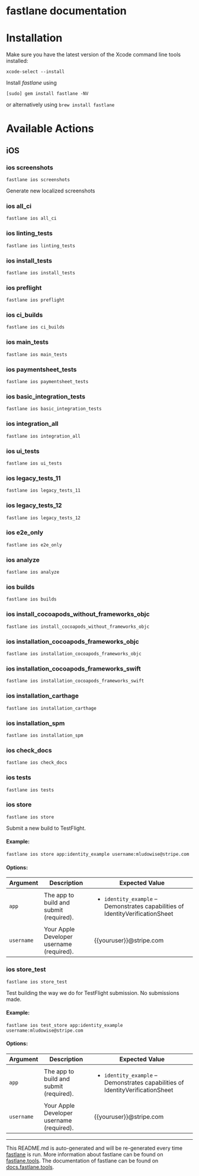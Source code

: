 fastlane documentation
================
# Installation

Make sure you have the latest version of the Xcode command line tools installed:

```
xcode-select --install
```

Install _fastlane_ using
```
[sudo] gem install fastlane -NV
```
or alternatively using `brew install fastlane`

# Available Actions
## iOS
### ios screenshots
```
fastlane ios screenshots
```
Generate new localized screenshots
### ios all_ci
```
fastlane ios all_ci
```

### ios linting_tests
```
fastlane ios linting_tests
```

### ios install_tests
```
fastlane ios install_tests
```

### ios preflight
```
fastlane ios preflight
```

### ios ci_builds
```
fastlane ios ci_builds
```

### ios main_tests
```
fastlane ios main_tests
```

### ios paymentsheet_tests
```
fastlane ios paymentsheet_tests
```

### ios basic_integration_tests
```
fastlane ios basic_integration_tests
```

### ios integration_all
```
fastlane ios integration_all
```

### ios ui_tests
```
fastlane ios ui_tests
```

### ios legacy_tests_11
```
fastlane ios legacy_tests_11
```

### ios legacy_tests_12
```
fastlane ios legacy_tests_12
```

### ios e2e_only
```
fastlane ios e2e_only
```

### ios analyze
```
fastlane ios analyze
```

### ios builds
```
fastlane ios builds
```

### ios install_cocoapods_without_frameworks_objc
```
fastlane ios install_cocoapods_without_frameworks_objc
```

### ios installation_cocoapods_frameworks_objc
```
fastlane ios installation_cocoapods_frameworks_objc
```

### ios installation_cocoapods_frameworks_swift
```
fastlane ios installation_cocoapods_frameworks_swift
```

### ios installation_carthage
```
fastlane ios installation_carthage
```

### ios installation_spm
```
fastlane ios installation_spm
```

### ios check_docs
```
fastlane ios check_docs
```

### ios tests
```
fastlane ios tests
```

### ios store
```
fastlane ios store
```

  Submit a new build to TestFlight.
  #### Example:
  ```fastlane ios store app:identity_example username:mludowise@stripe.com```
  #### Options:
  | Argument | Description | Expected Value |
  | -------- | ----------- | -------------- |
  | `app` | The app to build and submit (required). | <ul><li>`identity_example` – Demonstrates capabilities of IdentityVerificationSheet</li></ul> |
  | `username` | Your Apple Developer username (required). | {{youruser}}@stripe.com |
  
### ios store_test
```
fastlane ios store_test
```

  Test building the way we do for TestFlight submission. No submissions made.
  #### Example:
  ```fastlane ios test_store app:identity_example username:mludowise@stripe.com```
  #### Options:
  | Argument | Description | Expected Value |
  | -------- | ----------- | -------------- |
  | `app` | The app to build and submit (required). | <ul><li>`identity_example` – Demonstrates capabilities of IdentityVerificationSheet</li></ul> |
  | `username` | Your Apple Developer username (required). | {{youruser}}@stripe.com |
  

----

This README.md is auto-generated and will be re-generated every time [fastlane](https://fastlane.tools) is run.
More information about fastlane can be found on [fastlane.tools](https://fastlane.tools).
The documentation of fastlane can be found on [docs.fastlane.tools](https://docs.fastlane.tools).
